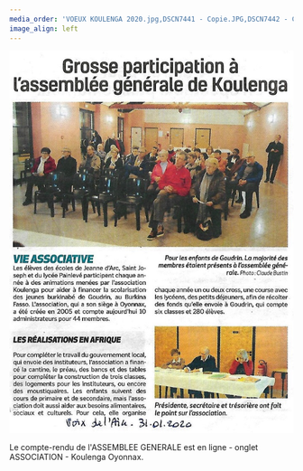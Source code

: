 ```yaml
---
media_order: 'VOEUX KOULENGA 2020.jpg,DSCN7441 - Copie.JPG,DSCN7442 - Copie.JPG,DSCN7443 - Copie.JPG,DSCN7440 - Copie.JPG,COURSE PAINLEVE.jpg,Voix de l''ain 31.01.2020.jpg'
image_align: left
---
```


![](Voix%20de%20l'ain%2031.01.2020.jpg)


Le compte-rendu de l'ASSEMBLEE GENERALE est en ligne - onglet ASSOCIATION - Koulenga Oyonnax.